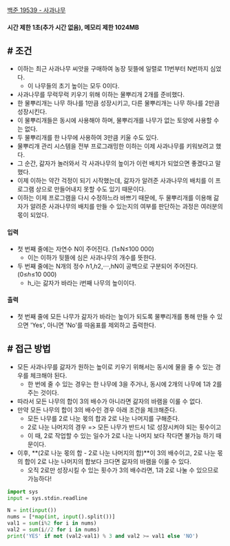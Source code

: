 
[백준 19539 - 사과나무](https://www.acmicpc.net/problem/19539)

#### **시간 제한 1초(추가 시간 없음), 메모리 제한 1024MB**

## **# 조건**

- 이하는 최근 사과나무 씨앗을 구매하여 농장 뒷뜰에 일렬로 1$1$번부터 N번까지 심었다. 
	- 이 나무들의 초기 높이는 모두 0이다.
- 사과나무를 무럭무럭 키우기 위해 이하는 물뿌리개 2개를 준비했다.
- 한 물뿌리개는 나무 하나를 1만큼 성장시키고, 다른 물뿌리개는 나무 하나를 2만큼 성장시킨다. 
- 이 물뿌리개들은 동시에 사용해야 하며, 물뿌리개를 나무가 없는 토양에 사용할 수는 없다. 
- 두 물뿌리개를 한 나무에 사용하여 3만큼 키울 수도 있다.
- 물뿌리개 관리 시스템을 전부 프로그래밍한 이하는 이제 사과나무를 키워보려고 했다. 
- 그 순간, 갊자가 놀러와서 각 사과나무의 높이가 이런 배치가 되었으면 좋겠다고 말했다. 
- 이제 이하는 약간 걱정이 되기 시작했는데, 갊자가 알려준 사과나무의 배치를 이 프로그램 상으로 만들어내지 못할 수도 있기 때문이다.
- 이하는 이제 프로그램을 다시 수정하느라 바쁘기 때문에, 두 물뿌리개를 이용해 갊자가 알려준 사과나무의 배치를 만들 수 있는지의 여부를 판단하는 과정은 여러분의 몫이 되었다.


#### **입력**
- 첫 번째 줄에는 자연수 N이 주어진다. (1≤N≤100 000) 
	- 이는 이하가 뒷뜰에 심은 사과나무의 개수를 뜻한다.
- 두 번째 줄에는 N개의 정수 ℎ1,ℎ2,⋯,hN이 공백으로 구분되어 주어진다. (0≤ℎ≤10 000) 
	- h_i는 갊자가 바라는 i번째 나무의 높이이다.

#### **출력**
- 첫 번째 줄에 모든 나무가 갊자가 바라는 높이가 되도록 물뿌리개를 통해 만들 수 있으면 'Yes', 아니면 'No'를 따옴표를 제외하고 출력한다.


## **# 접근 방법**

- 모든 사과나무를 갊자가 원하는 높이로 키우기 위해서는 동시에 물을 줄 수 있는 경우를 체크해야 된다.
	- 한 번에 줄 수 있는 경우는 한 나무에 3을 주거나, 동시에 2개의 나무에 1과 2를 주는 것이다.
- 따라서 모든 나무의 합이 3의 배수가 아니라면 갊자의 바램을 이룰 수 없다.
- 만약 모든 나무의 합이 3의 배수인 경우 아래 조건을 체크해준다.
	- 모든 나무를 2로 나눈 몫의 합과 2로 나눈 나머지를 구해준다.
	- 2로 나눈 나머지의 경우 => 모든 나무가 반드시 1로 성장시켜야 되는 횟수이고
	- 이 때, 2로 작업할 수 있는 일수가 2로 나눈 나머지 보다 작다면 불가능 하기 때문이다.
- 이후, **(2로 나눈 몫의 합 - 2로 나눈 나머지의 합)**이 3의 배수이고, 2로 나눈 몫의 합이 2로 나눈 나머지의 합보다 크다면 갊자의 바램을 이룰 수 있다.
	- 오직 2로만 성장시킬 수 있는 횟수가 3의 배수라면, 1과 2로 나눌 수 있으므로 가능하다!

```PYTHON
import sys
input = sys.stdin.readline

N = int(input())
nums = [*map(int, input().split())]
val1 = sum(i%2 for i in nums)
val2 = sum(i//2 for i in nums)
print('YES' if not (val2-val1) % 3 and val2 >= val1 else 'NO')

```
